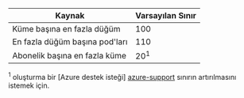 | Kaynak | Varsayılan Sınır |
| --- | :--- |
| Küme başına en fazla düğüm | 100 |
| En fazla düğüm başına pod'ları | 110 |
| Abonelik başına en fazla küme | 20<sup>1</sup> |

<sup>1</sup> oluşturma bir [Azure destek isteği] [ azure-support] sınırın artırılmasını istemek için.<br />

<!-- LINKS - External -->
[azure-support]: https://ms.portal.azure.com/#blade/Microsoft_Azure_Support/HelpAndSupportBlade/newsupportrequest
